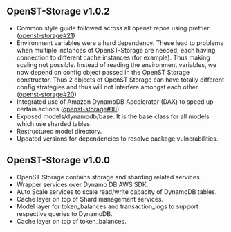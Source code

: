## OpenST-Storage v1.0.2
- Common style guide followed across all openst repos using prettier ([openst-storage#21](https://github.com/OpenSTFoundation/openst-storage/issues/21))
- Environment variables were a hard dependency. These lead to problems when multiple instances of OpenST-Storage are needed, 
    each having connection to different cache instances (for example). Thus making scaling not possible. Instead of reading 
    the environment variables, we now depend on config object passed in the OpenST Storage constructor. Thus 2 objects of 
    OpenST Storage can have totally different config strategies and thus will not interfere amongst each other.
    ([openst-storage#20](https://github.com/OpenSTFoundation/openst-storage/issues/20))
- Integrated use of Amazon DynamoDB Accelerator (DAX) to speed up certain actions ([openst-storage#18](https://github.com/OpenSTFoundation/openst-storage/issues/18))
- Exposed models/dynamodb/base. It is the base class for all models which use sharded tables.
- Restructured model directory.
- Updated versions for dependencies to resolve package vulnerabilities.

## OpenST-Storage v1.0.0
- OpenST Storage contains storage and sharding related services.
- Wrapper services over Dynamo DB AWS SDK.
- Auto Scale services to scale read/write capacity of DynamoDB tables.
- Cache layer on top of Shard management services.
- Model layer for token_balances and transaction_logs to support respective queries to DynamoDB.
- Cache layer on top of token_balances.